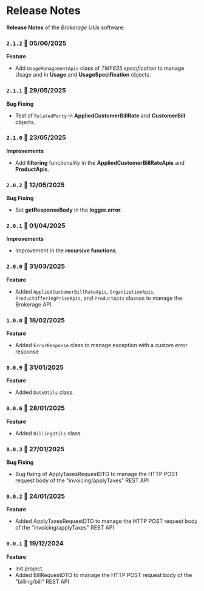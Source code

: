 # Release Notes

**Release Notes** of the *Brokerage Utils* software:

### <code>2.1.2</code> :calendar: 05/06/2025
**Feature**
* Add `UsageManagementApis` class of *TMF635 specification* to manage Usage and  in **Usage** and **UsageSpecification** objects.


### <code>2.1.1</code> :calendar: 29/05/2025
**Bug Fixing**
* Test of `RelatedParty` in **AppliedCustomerBillRate** and **CustomerBill** objects.


### <code>2.1.0</code> :calendar: 23/05/2025
**Improvements**
* Add **filtering** functionality in the **AppliedCustomerBillRateApis** and **ProductApis**.


### <code>2.0.2</code> :calendar: 12/05/2025
**Bug Fixing**
* Set **getResponseBody** in the **logger.error**.


### <code>2.0.1</code> :calendar: 01/04/2025
**Improvements**
* Improvement in the **recursive functions**.


### <code>2.0.0</code> :calendar: 31/03/2025
**Feature**
* Added `AppliedCustomerBillRateApis`, `OrganizationApis`, `ProductOfferingPriceApis`, and `ProductApis` classes to manage the Brokerage API.

### <code>1.0.0</code> :calendar: 18/02/2025
**Feature**
* Added `ErrorResponse` class to manage exception with a custom error response

### <code>0.0.9</code> :calendar: 31/01/2025
**Feature**
* Added `DateUtils` class.


### <code>0.0.6</code> :calendar: 28/01/2025
**Feature**
* Added `BillingUtils` class.

### <code>0.0.3</code> :calendar: 27/01/2025
**Bug Fixing**
* Bug fixing of ApplyTaxesRequestDTO to manage the HTTP POST request body of the "invoicing/applyTaxes" REST API


### <code>0.0.2</code> :calendar: 24/01/2025
**Feature**
* Added ApplyTaxesRequestDTO to manage the HTTP POST request body of the "invoicing/applyTaxes" REST API


### <code>0.0.1</code> :calendar: 19/12/2024
**Feature**
* Init project.
* Added BillRequestDTO to manage the HTTP POST request body of the "billing/bill" REST API

